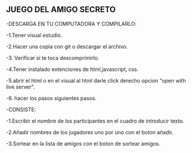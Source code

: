 <h2> JUEGO DEL AMIGO SECRETO </h2>




-DESCARGA EN TU COMPUTADORA Y COMPILARLO:

-1.Tener visual estudio.

-2.Hacer una copia con git o descargar el archivo.

-3. Verificar si te toca descomprimirlo.

-4.Tener instalado extenciones de html,javascript, css.

-5.abrir el html o en el visual al html darle click derecho opcion "open with live server".

-6. hacer los pasos siguientes pasos.



-CONSISTE:

-1.Escribir el nombre de los participantes en el cuadro de introducir texto.

-2.Añadir nombres de los jugadores uno por uno con el boton añadir.

-3.Sortear en la lista de amigos con el boton de sortear amigos.
